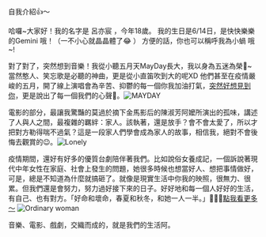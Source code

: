 



自我介紹:+1:～

哈囉~大家好！我的名字是 呂亦宸 ，今年18歲。 我的生日是6/14日，是快快樂樂的Gemini 哦！（一不小心就晶晶體了:joy: ） 方便的話，你也可以稱呼我為小蝸 哦~!

對了對了，突然想到音樂！我從小聽五月天MayDay長大，我以身為五迷為榮:orange_heart:~ 當然憨人、笑忘歌是必聽的神曲，更是從小直笛吹到大的呢XD 他們甚至在疫情嚴峻的五月，開了線上演唱會為辛苦、抑鬱的每一個你我加油打氣，[突然好想見到你](https://www.google.com/url?sa=i&url=https%3A%2F%2Fwww.youtube.com%2Fwatch%3Fv%3DeIib9hh2UCE&psig=AOvVaw3IEsqNBs1lbSOuEsIPtZJH&ust=1633784381636000&source=images&cd=vfe&ved=0CAsQjRxqFwoTCOiv75_vuvMCFQAAAAAdAAAAABAo)，更是說出了每一個我們的心聲:hugs:。![MAYDAY](https://user-images.githubusercontent.com/90023869/136564831-9f9732c6-9efc-4953-ad72-ad793f84dfa8.PNG)


電影的部分，最讓我驚豔的莫過於摘下金馬影后的陳淑芳阿嬤所演出的孤味，講述了人與人之間，最複雜的羈絆：家人。該執著，還是放手？會不會太愛了，所以才把對方勒得喘不過氣？這是一段家人們學會成為家人的故事，相信我，絕對不會後悔去觀賞的:wink:。![Lonely](https://user-images.githubusercontent.com/90023869/136564524-8f28108a-f452-410f-a23f-385574488251.png)



疫情期間，還好有好多的優質台劇陪伴著我們。比如說俗女養成記，一個訴說著現代中年女性在家庭、社會上發生的問題，她很多時候也想當好人、想把事情做好，可是，總是不知道為什麼就搞砸了。就像是現實生活中你我的映照，很無力、很累。但我們還是會努力，努力過好接下來的日子。好好地和每一個人好好的生活，有自己、也有對方。「好命和壞命，春夏和秋冬，和她一人一半。」:people_holding_hands:[點我看更多～](https://www.beauty321.com/post/43779) ![Ordinary woman](https://user-images.githubusercontent.com/90023869/136564762-7a8c554b-ed6a-4234-9d9e-b29655e97c23.png)


音樂、電影、戲劇，交織而成的，就是我們的生活阿。

